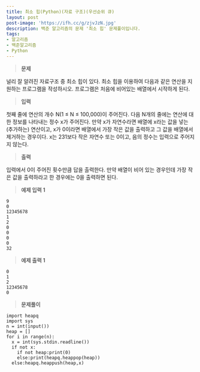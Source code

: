 ```yaml
---
title: 최소 힙(Python)(자료 구조)(우선순위 큐)
layout: post
post-image: 'https://ifh.cc/g/zjvJzN.jpg'
description: 백준 알고리즘의 문제 '최소 힙' 문제풀이입니다.
tags:
- 알고리즘
- 백준알고리즘
- Python
---
```



>**문제**

널리 잘 알려진 자료구조 중 최소 힙이 있다. 최소 힙을 이용하여 다음과 같은 연산을 지원하는 프로그램을 작성하시오.
프로그램은 처음에 비어있는 배열에서 시작하게 된다.

>**입력**

첫째 줄에 연산의 개수 N(1 ≤ N ≤ 100,000)이 주어진다. 다음 N개의 줄에는 연산에 대한 정보를 나타내는 정수 x가 주어진다. 만약 x가 자연수라면 배열에 x라는 값을 넣는(추가하는) 연산이고, x가 0이라면 배열에서 가장 작은 값을 출력하고 그 값을 배열에서 제거하는 경우이다. x는 231보다 작은 자연수 또는 0이고, 음의 정수는 입력으로 주어지지 않는다.

>**출력**

입력에서 0이 주어진 횟수만큼 답을 출력한다. 만약 배열이 비어 있는 경우인데 가장 작은 값을 출력하라고 한 경우에는 0을 출력하면 된다.

>**예제 입력 1**

	9
	0
	12345678
	1
	2
	0
	0
	0
	0
	32

>**예제 출력 1**

	0
	1
	2
	12345678
	0

>**문제풀이**

	import heapq
	import sys
	n = int(input())
	heap = []
	for i in range(n):
	  x = int(sys.stdin.readline())
	  if not x:
	    if not heap:print(0)
	    else:print(heapq.heappop(heap))
	  else:heapq.heappush(heap,x)
